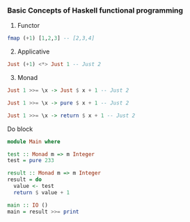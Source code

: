 ### Basic Concepts of Haskell functional programming
1. Functor
```hs
fmap (+1) [1,2,3] -- [2,3,4]
```
2. Applicative
```hs
Just (+1) <*> Just 1 -- Just 2
```
3. Monad
```hs
Just 1 >>= \x -> Just $ x + 1 -- Just 2

Just 1 >>= \x -> pure $ x + 1 -- Just 2

Just 1 >>= \x -> return $ x + 1 -- Just 2
```
Do block
```hs
module Main where

test :: Monad m => m Integer
test = pure 233

result :: Monad m => m Integer
result = do
  value <- test
  return $ value + 1

main :: IO ()
main = result >>= print
```